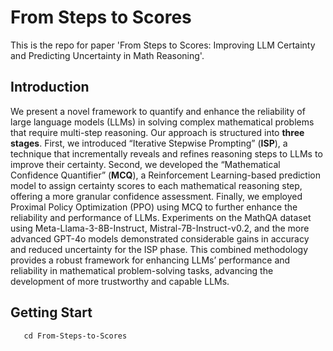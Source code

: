 # From Steps to Scores

This is the repo for paper 'From Steps to Scores: Improving LLM Certainty and Predicting Uncertainty in Math Reasoning'.


## Introduction

We present a novel framework to quantify and enhance the reliability of large language models (LLMs) in solving complex mathematical problems that require multi-step reasoning. Our approach is structured into **three stages**. First, we introduced “Iterative Stepwise Prompting” (**ISP**), a technique that incrementally reveals and refines reasoning steps to LLMs to improve their certainty. Second, we developed the “Mathematical Confidence Quantifier” (**MCQ**), a Reinforcement Learning-based prediction model to assign certainty scores to each mathematical reasoning step, offering a more granular confidence assessment. Finally, we employed Proximal Policy Optimization (PPO) using MCQ to further enhance the reliability and performance of LLMs. Experiments on the MathQA dataset using Meta-Llama-3-8B-Instruct, Mistral-7B-Instruct-v0.2, and the more advanced GPT-4o models demonstrated considerable gains in accuracy and reduced uncertainty for the ISP phase. This combined methodology provides a robust framework for enhancing LLMs’ performance and reliability in mathematical problem-solving tasks, advancing the development of more trustworthy and capable LLMs.


## Getting Start

```git clone git@github.com:CarelessLee/From-Steps-to-Scores.git &&
   cd From-Steps-to-Scores
```



